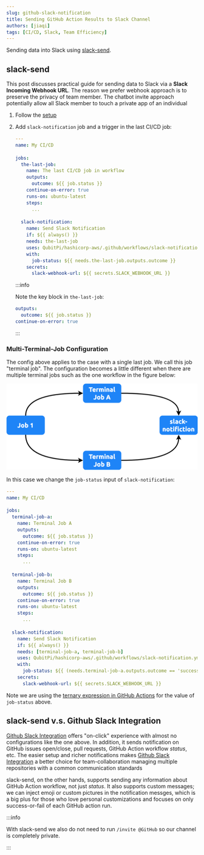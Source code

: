 ```yaml
---
slug: github-slack-notification
title: Sending GitHub Action Results to Slack Channel
authors: [jiaqi]
tags: [CI/CD, Slack, Team Efficiency]
---
```


[//]: # (Copyright Jiaqi Liu)

[//]: # (Licensed under the Apache License, Version 2.0 &#40;the "License"&#41;;)
[//]: # (you may not use this file except in compliance with the License.)
[//]: # (You may obtain a copy of the License at)

[//]: # (    http://www.apache.org/licenses/LICENSE-2.0)

[//]: # (Unless required by applicable law or agreed to in writing, software)
[//]: # (distributed under the License is distributed on an "AS IS" BASIS,)
[//]: # (WITHOUT WARRANTIES OR CONDITIONS OF ANY KIND, either express or implied.)
[//]: # (See the License for the specific language governing permissions and)
[//]: # (limitations under the License.)

Sending data into Slack using [slack-send](https://github.com/marketplace/actions/slack-send).

<!--truncate-->

slack-send
----------

This post discusses practical guide for sending data to Slack via a **Slack Incoming Webhook URL**. The reason we prefer
webhook approach is to preserve the privacy of team member. The chatbot invite approach potentially
allow all Slack member to touch a private app of an individual

1. Follow the [setup](https://github.com/slackapi/slack-github-action?tab=readme-ov-file#setup-2)
2. Add `slack-notification` job and a trigger in the last CI/CD job:

   ```yaml title=.github/workflows/ci-cd.yml
   ---
   name: My CI/CD

   jobs:
     the-last-job:
       name: The last CI/CD job in workflow
       outputs:
         outcome: ${{ job.status }}
       continue-on-error: true
       runs-on: ubuntu-latest
       steps:
         ...

     slack-notification:
       name: Send Slack Notification
       if: ${{ always() }}
       needs: the-last-job
       uses: QubitPi/hashicorp-aws/.github/workflows/slack-notification.yml@master
       with:
         job-status: ${{ needs.the-last-job.outputs.outcome }}
       secrets:
         slack-webhook-url: ${{ secrets.SLACK_WEBHOOK_URL }}
   ```

   :::info

   Note the key block in `the-last-job`:

   ```yaml
   outputs:
     outcome: ${{ job.status }}
   continue-on-error: true
   ```

   :::

### Multi-Terminal-Job Configuration

The config above applies to the case with a single last job. We call this job "terminal job". The configuration becomes
a little different when there are multiple terminal jobs such as the one workflow in the figure below:

![Error loading slack-notification-multi-terminal-jobs.png](./slack-notification-multi-terminal-jobs.png)

In this case we change the `job-status` input of `slack-notification`:

```yaml title=.github/workflows/ci-cd.yml
---
name: My CI/CD

jobs:
  terminal-job-a:
    name: Terminal Job A
    outputs:
      outcome: ${{ job.status }}
    continue-on-error: true
    runs-on: ubuntu-latest
    steps:
      ...

  terminal-job-b:
    name: Terminal Job B
    outputs:
      outcome: ${{ job.status }}
    continue-on-error: true
    runs-on: ubuntu-latest
    steps:
      ...

  slack-notification:
    name: Send Slack Notification
    if: ${{ always() }}
    needs: [terminal-job-a, terminal-job-b]
    uses: QubitPi/hashicorp-aws/.github/workflows/slack-notification.yml@master
    with:
      job-status: ${{ (needs.terminal-job-a.outputs.outcome == 'success' && needs.terminal-job-b.outputs.outcome == 'success') && 'success' || 'failure' }}
    secrets:
      slack-webhook-url: ${{ secrets.SLACK_WEBHOOK_URL }}
```

Note we are using the [ternary expression in GitHub Actions] for the value of `job-status` above.

slack-send v.s. Github Slack Integration
----------------------------------------

[Github Slack Integration] offers "on-click" experience with almost no configurations like the one above. In addition,
it sends notification on GitHub issues open/close, pull requests, GitHub Action workflow _status_, etc. The easier setup
and richer notifications makes [Github Slack Integration] a better choice for team-collaboration managing multiple
repositories with a common communication standards

slack-send, on the other hands, supports sending any information about GitHub Action workflow, not just _status_. It
also supports custom messages; we can inject emoji or custom pictures in the notification messges, which is a big plus
for those who love personal customizations and focuses on only success-or-fail of each GitHub action run.

:::info

With slack-send we also do not need to run `/invite @GitHub` so our channel is completely private.

:::

[Github Slack Integration]: https://github.com/integrations/slack

[ternary expression in GitHub Actions]: https://7tonshark.com/posts/github-actions-ternary-operator/
